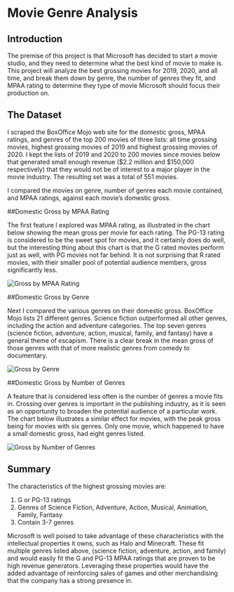 # Movie Genre Analysis

## Introduction

The premise of this project is that Microsoft has decided to start a movie studio, and they need to determine what the best kind of movie to make is. This project will analyze the best grossing movies for 2019, 2020, and all time, and break them down by genre, the number of genres they fit, and MPAA rating to determine they type of movie Microsoft should focus their production on.

## The Dataset

I scraped the BoxOffice Mojo web site for the domestic gross, MPAA ratings, and genres of the top 200 movies of three lists: all time grossing movies, highest grossing movies of 2019 and highest grossing movies of 2020. I kept the lists of 2019 and 2020 to 200 movies since movies below that generated small enough revenue ($2.2 million and $150,000 respectively) that they would not be of interest to a major player in the movie industry. The resulting set was a total of 551 movies.

I compared the movies on genre, number of genres each movie contained, and MPAA ratings, against each movie’s domestic gross.

##Domestic Gross by MPAA Rating

The first feature I explored was MPAA rating, as illustrated in the chart below showing the mean gross per movie for each rating. The PG-13 rating is considered to be the sweet spot for movies, and it certainly does do well, but the interesting thing about this chart is that the G rated movies perform just as well, with PG movies not far behind. It is not surprising that R rated movies, with their smaller pool of potential audience members, gross significantly less.

![Gross by MPAA Rating](https://github.com/PauletteJ/Movie-Genre-Analysis/blob/main/images/GrossByMPAARating.jpg)

##Domestic Gross by Genre

Next I compared the various genres on their domestic gross. BoxOffice Mojo lists 21 different genres. Science fiction outperformed all other genres, including the action and adventure categories. The top seven genres (science fiction, adventure, action, musical, family, and fantasy) have a general theme of escapism. There is a clear break in the mean gross of those genres with that of more realistic genres from comedy to documentary.

![Gross by Genre](https://github.com/PauletteJ/Movie-Genre-Analysis/blob/main/images/GrossByGenre.jpeg)

##Domestic Gross by Number of Genres

A feature that is considered less often is the number of genres a movie fits in. Crossing over genres is important in the publishing industry, as it is seen as an opportunity to broaden the potential audience of a particular work. The chart below illustrates a similar effect for movies, with the peak gross being for movies with six genres. Only one movie, which happened to have a small domestic gross, had eight genres listed.


![Gross by Number of Genres](https://github.com/PauletteJ/Movie-Genre-Analysis/blob/main/images/GrossByNumberOfGenresjpeg)

## Summary

The characteristics of the highest grossing movies are:

1. G or PG-13 ratings
2. Genres of Science Fiction, Adventure, Action, Musical, Animation, Family, Fantasy
3. Contain 3-7 genres

Microsoft is well poised to take advantage of these characteristics with the intellectual properties it owns, such as Halo and Minecraft. These fit multiple genres listed above, (science fiction, adventure, action, and family) and would easily fit the G and PG-13 MPAA ratings that are proven to be high revenue generators. Leveraging these properties would have the added advantage of reinforcing sales of games and other merchandising that the company has a strong presence in.